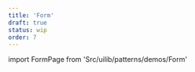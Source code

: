 ```yaml
---
title: 'Form'
draft: true
status: wip
order: 7
---
```


<!--
  ATTENTION: This file is auto generated by using "makeDemosFactory".
  Do not change the content!
-->

import FormPage from 'Src/uilib/patterns/demos/Form'

<FormPage />

